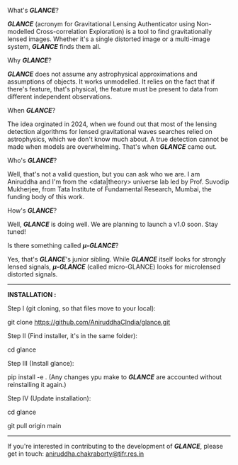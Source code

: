 What's **_GLANCE_**?

**_GLANCE_** (acronym for Gravitational Lensing Authenticator using Non-modelled Cross-correlation Exploration) is a tool to find gravitationally lensed images. 
Whether it's a single distorted image or a multi-image system, **_GLANCE_** finds them all.

Why **_GLANCE_**?

**_GLANCE_** does not assume any astrophysical approximations and assumptions of objects. It works unmodelled. It relies on the fact that if there's feature, 
that's physical, the feature must be present to data from different independent observations.

When **_GLANCE_**?

The idea orginated in 2024, when we found out that most of the lensing detection algorithms for lensed gravitational waves searches relied on astrophysics, which 
we don't know much about. A true detection cannot be made when models are overwhelming. That's when **_GLANCE_** came out.

Who's **_GLANCE_**?

Well, that's not a valid question, but you can ask who we are. I am Aniruddha and I'm from the <data|theory> universe lab led by Prof. Suvodip Mukherjee, 
from Tata Institute of Fundamental Research, Mumbai, the funding body of this work.

How's **_GLANCE_**?

Well, **_GLANCE_** is doing well. We are planning to launch a v1.0 soon. Stay tuned!

Is there something called **_$\mu$-GLANCE_**?

Yes, that's **_GLANCE_**'s junior sibling. While **_GLANCE_** itself looks for strongly lensed signals, **_$\mu$-GLANCE_** (called micro-GLANCE) looks for 
microlensed distorted signals.

---------------------------------------

**INSTALLATION :**

Step I (git cloning, so that files move to your local):

git clone https://github.com/AniruddhaCIndia/glance.git

Step II (Find installer, it's in the same folder):

cd glance

Step III (Install glance):

pip install -e .
(Any changes ypu make to **_GLANCE_** are accounted without reinstalling it again.)

Step IV (Update installation):

cd glance

git pull origin main

----------------------------------------

If you're interested in contributing to the development of **_GLANCE_**, please get in touch: aniruddha.chakraborty@tifr.res.in

